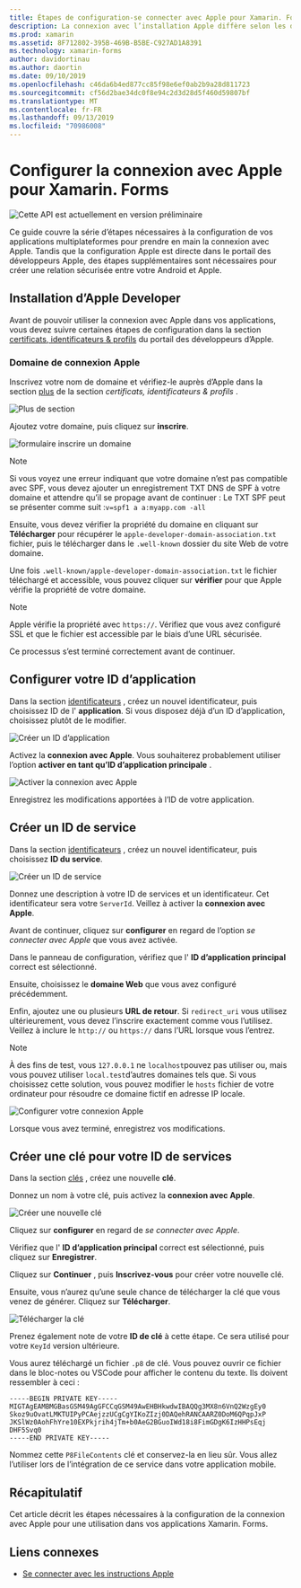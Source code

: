 ```yaml
---
title: Étapes de configuration-se connecter avec Apple pour Xamarin. Forms
description: La connexion avec l’installation Apple diffère selon les différentes plateformes ciblées par votre application mobile.
ms.prod: xamarin
ms.assetid: 8F712802-395B-469B-B5BE-C927AD1A8391
ms.technology: xamarin-forms
author: davidortinau
ms.author: daortin
ms.date: 09/10/2019
ms.openlocfilehash: c46da6b4ed877cc85f98e6ef0ab2b9a28d811723
ms.sourcegitcommit: cf56d2bae34dc0f8e94c2d3d28d5f460d59807bf
ms.translationtype: MT
ms.contentlocale: fr-FR
ms.lasthandoff: 09/13/2019
ms.locfileid: "70986008"
---
```

# <a name="setup-sign-in-with-apple-for-xamarinforms"></a>Configurer la connexion avec Apple pour Xamarin. Forms

![Cette API est actuellement en version préliminaire](~/media/shared/preview.png)

Ce guide couvre la série d’étapes nécessaires à la configuration de vos applications multiplateformes pour prendre en main la connexion avec Apple. Tandis que la configuration Apple est directe dans le portail des développeurs Apple, des étapes supplémentaires sont nécessaires pour créer une relation sécurisée entre votre Android et Apple. 

## <a name="apple-developer-setup"></a>Installation d’Apple Developer

Avant de pouvoir utiliser la connexion avec Apple dans vos applications, vous devez suivre certaines étapes de configuration dans la section [certificats, identificateurs & profils](https://developer.apple.com/account/resources/) du portail des développeurs d’Apple.

### <a name="apple-sign-in-domain"></a>Domaine de connexion Apple

Inscrivez votre nom de domaine et vérifiez-le auprès d’Apple dans la section [plus](https://developer.apple.com/account/resources/services/list) de la section *certificats, identificateurs & profils* .

![Plus de section](sign-in-images/readme-signin-domain-configure.png)

Ajoutez votre domaine, puis cliquez sur **inscrire**.

![formulaire inscrire un domaine](sign-in-images/readme-signin-domain-more.png)

> [!NOTE]
> Si vous voyez une erreur indiquant que votre domaine n’est pas compatible avec SPF, vous devez ajouter un enregistrement TXT DNS de SPF à votre domaine et attendre qu’il se propage avant de continuer : Le TXT SPF peut se présenter comme suit :`v=spf1 a a:myapp.com -all`

Ensuite, vous devez vérifier la propriété du domaine en cliquant sur **Télécharger** pour récupérer le `apple-developer-domain-association.txt` fichier, puis le télécharger dans le `.well-known` dossier du site Web de votre domaine.

Une fois `.well-known/apple-developer-domain-association.txt` le fichier téléchargé et accessible, vous pouvez cliquer sur **vérifier** pour que Apple vérifie la propriété de votre domaine.

> [!NOTE]
> Apple vérifie la propriété avec `https://`. Vérifiez que vous avez configuré SSL et que le fichier est accessible par le biais d’une URL sécurisée.

Ce processus s’est terminé correctement avant de continuer.

## <a name="setup-your-app-id"></a>Configurer votre ID d’application

Dans la section [identificateurs](https://developer.apple.com/account/resources/identifiers/list) , créez un nouvel identificateur, puis choisissez ID de l' **application**. Si vous disposez déjà d’un ID d’application, choisissez plutôt de le modifier.

![Créer un ID d’application](sign-in-images/readme-appid-create.png)

Activez la **connexion avec Apple**. Vous souhaiterez probablement utiliser l’option **activer en tant qu’ID d’application principale** .

![Activer la connexion avec Apple](sign-in-images/readme-appid-signin.png)

Enregistrez les modifications apportées à l’ID de votre application.

## <a name="create-a-service-id"></a>Créer un ID de service

Dans la section [identificateurs](https://developer.apple.com/account/resources/identifiers/list/serviceId) , créez un nouvel identificateur, puis choisissez **ID du service**.

![Créer un ID de service](sign-in-images/readme-serviceid-create.png)

Donnez une description à votre ID de services et un identificateur.  Cet identificateur sera votre `ServerId`.  Veillez à activer la **connexion avec Apple**.

Avant de continuer, cliquez sur **configurer** en regard de l’option _se connecter avec Apple_ que vous avez activée.

Dans le panneau de configuration, vérifiez que l' **ID d’application principal** correct est sélectionné.

Ensuite, choisissez le **domaine Web** que vous avez configuré précédemment.

Enfin, ajoutez une ou plusieurs **URL de retour**.  Si `redirect_uri` vous utilisez ultérieurement, vous devez l’inscrire exactement comme vous l’utilisez.  Veillez à inclure le `http://` ou `https://` dans l’URL lorsque vous l’entrez.

> [!NOTE]
> À des fins de test, vous `127.0.0.1` ne `localhost`pouvez pas utiliser ou, mais vous pouvez utiliser `local.test`d’autres domaines tels que.  Si vous choisissez cette solution, vous pouvez modifier le `hosts` fichier de votre ordinateur pour résoudre ce domaine fictif en adresse IP locale.

![Configurer votre connexion Apple](sign-in-images/readme-serviceid-configure.png)

Lorsque vous avez terminé, enregistrez vos modifications.

## <a name="create-a-key-for-your-services-id"></a>Créer une clé pour votre ID de services

Dans la section [clés](https://developer.apple.com/account/resources/authkeys/list) , créez une nouvelle **clé**.

Donnez un nom à votre clé, puis activez la **connexion avec Apple**.

![Créer une nouvelle clé](sign-in-images/readme-key-create.png)

Cliquez sur **configurer** en regard de _se connecter avec Apple_.

Vérifiez que l' **ID d’application principal** correct est sélectionné, puis cliquez sur **Enregistrer**.

Cliquez sur **Continuer** , puis **Inscrivez-vous** pour créer votre nouvelle clé.

Ensuite, vous n’aurez qu’une seule chance de télécharger la clé que vous venez de générer.  Cliquez sur **Télécharger**.

![Télécharger la clé](sign-in-images/readme-key-download.png)

Prenez également note de votre **ID de clé** à cette étape. Ce sera utilisé pour votre `KeyId` version ultérieure.

Vous aurez téléchargé un fichier `.p8` de clé.  Vous pouvez ouvrir ce fichier dans le bloc-notes ou VSCode pour afficher le contenu du texte.  Ils doivent ressembler à ceci :

```
-----BEGIN PRIVATE KEY-----
MIGTAgEAMBMGBasGSM49AgGFCCqGSM49AwEHBHkwdwIBAQQg3MX8n6VnQ2WzgEy0
Skoz9uOvatLMKTUIPyPCAejzzUCgCgYIKoZIzj0DAQehRANCAARZ0DoM6QPqpJxP
JKSlWz0AohFhYre10EXPkjrih4jTm+b0AeG2BGuoIWd18i8FimGDgK6IzHHPsEqj
DHF5Svq0
-----END PRIVATE KEY-----
```

Nommez cette `P8FileContents` clé et conservez-la en lieu sûr. Vous allez l’utiliser lors de l’intégration de ce service dans votre application mobile.

## <a name="summary"></a>Récapitulatif

Cet article décrit les étapes nécessaires à la configuration de la connexion avec Apple pour une utilisation dans vos applications Xamarin. Forms.

## <a name="related-links"></a>Liens connexes

- [Se connecter avec les instructions Apple](https://developer.apple.com/design/human-interface-guidelines/sign-in-with-apple/overview/)
  